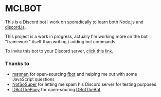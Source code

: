# MCLBOT

This is a Discord bot I work on sporadically to learn both [Node.js](http://nodejs.org) and [discord.js](https://github.com/hydrabolt/discord.js).

This project is a work in progress, actually I'm working more on the bot "framework" itself than writing / adding bot commands.

To invite this bot to your Discord server, [click this link.](https://discordapp.com/oauth2/authorize?client_id=249732355030384641&scope=bot&permissions=8)

### Thanks to

- [matmen](https://github.com/matmen) for open-sourcing [fbot](https://github.com/matmen/fbot) and helping me out with some JavaScript questions
- [NotSoSuper](https://github.com/NotSoSuper) for letting me spam his Discord server for testing purposes
- [DBotThePony](https://github.com/roboderpy) for open-souring [DBotTheBot](https://git.dbot.serealia.ca/dbot/NotDBot)
